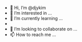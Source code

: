 - 👋 Hi, I’m @djykim
- 👀 I’m interested in ...
- 🌱 I’m currently learning ...
-     
- 💞️ I’m looking to collaborate on ...
- 📫 How to reach me ...

<!---
djykim/djykim is a ✨ special ✨ repository because its `README.md` (this file) appears on your GitHub profile.
You can click the Preview link to take a look at your changes.
--->
